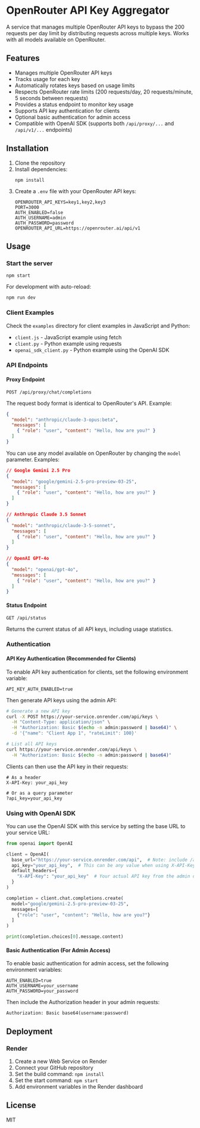 # OpenRouter API Key Aggregator

A service that manages multiple OpenRouter API keys to bypass the 200 requests per day limit by distributing requests across multiple keys. Works with all models available on OpenRouter.

## Features

- Manages multiple OpenRouter API keys
- Tracks usage for each key
- Automatically rotates keys based on usage limits
- Respects OpenRouter rate limits (200 requests/day, 20 requests/minute, 5 seconds between requests)
- Provides a status endpoint to monitor key usage
- Supports API key authentication for clients
- Optional basic authentication for admin access
- Compatible with OpenAI SDK (supports both `/api/proxy/...` and `/api/v1/...` endpoints)

## Installation

1. Clone the repository
2. Install dependencies:
   ```
   npm install
   ```
3. Create a `.env` file with your OpenRouter API keys:
   ```
   OPENROUTER_API_KEYS=key1,key2,key3
   PORT=3000
   AUTH_ENABLED=false
   AUTH_USERNAME=admin
   AUTH_PASSWORD=password
   OPENROUTER_API_URL=https://openrouter.ai/api/v1
   ```

## Usage

### Start the server

```
npm start
```

For development with auto-reload:
```
npm run dev
```

### Client Examples

Check the `examples` directory for client examples in JavaScript and Python:

- `client.js` - JavaScript example using fetch
- `client.py` - Python example using requests
- `openai_sdk_client.py` - Python example using the OpenAI SDK

### API Endpoints

#### Proxy Endpoint

```
POST /api/proxy/chat/completions
```

The request body format is identical to OpenRouter's API. Example:

```json
{
  "model": "anthropic/claude-3-opus:beta",
  "messages": [
    { "role": "user", "content": "Hello, how are you?" }
  ]
}
```

You can use any model available on OpenRouter by changing the `model` parameter. Examples:

```json
// Google Gemini 2.5 Pro
{
  "model": "google/gemini-2.5-pro-preview-03-25",
  "messages": [
    { "role": "user", "content": "Hello, how are you?" }
  ]
}

// Anthropic Claude 3.5 Sonnet
{
  "model": "anthropic/claude-3-5-sonnet",
  "messages": [
    { "role": "user", "content": "Hello, how are you?" }
  ]
}

// OpenAI GPT-4o
{
  "model": "openai/gpt-4o",
  "messages": [
    { "role": "user", "content": "Hello, how are you?" }
  ]
}
```

#### Status Endpoint

```
GET /api/status
```

Returns the current status of all API keys, including usage statistics.

### Authentication

#### API Key Authentication (Recommended for Clients)

To enable API key authentication for clients, set the following environment variable:

```
API_KEY_AUTH_ENABLED=true
```

Then generate API keys using the admin API:

```bash
# Generate a new API key
curl -X POST https://your-service.onrender.com/api/keys \
  -H "Content-Type: application/json" \
  -H "Authorization: Basic $(echo -n admin:password | base64)" \
  -d '{"name": "Client App 1", "rateLimit": 100}'

# List all API keys
curl https://your-service.onrender.com/api/keys \
  -H "Authorization: Basic $(echo -n admin:password | base64)"
```

Clients can then use the API key in their requests:

```
# As a header
X-API-Key: your_api_key

# Or as a query parameter
?api_key=your_api_key
```

### Using with OpenAI SDK

You can use the OpenAI SDK with this service by setting the base URL to your service URL:

```python
from openai import OpenAI

client = OpenAI(
  base_url="https://your-service.onrender.com/api",  # Note: include /api in the base URL
  api_key="your_api_key",  # This can be any value when using X-API-Key header
  default_headers={
    "X-API-Key": "your_api_key"  # Your actual API key from the admin dashboard
  }
)

completion = client.chat.completions.create(
  model="google/gemini-2.5-pro-preview-03-25",
  messages=[
    {"role": "user", "content": "Hello, how are you?"}
  ]
)

print(completion.choices[0].message.content)
```

#### Basic Authentication (For Admin Access)

To enable basic authentication for admin access, set the following environment variables:

```
AUTH_ENABLED=true
AUTH_USERNAME=your_username
AUTH_PASSWORD=your_password
```

Then include the Authorization header in your admin requests:

```
Authorization: Basic base64(username:password)
```

## Deployment

### Render

1. Create a new Web Service on Render
2. Connect your GitHub repository
3. Set the build command: `npm install`
4. Set the start command: `npm start`
5. Add environment variables in the Render dashboard

## License

MIT

